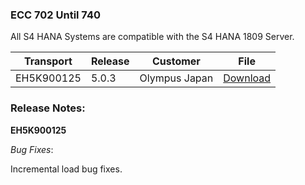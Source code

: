### ECC 702 Until 740

All S4 HANA Systems are compatible with the S4 HANA 1809 Server.

| Transport  | Release | Customer      | File                                                 |
| ---------- | ------- | ------------- | ---------------------------------------------------- |
| EH5K900125 | 5.0.3   | Olympus Japan | <a href="./assets/files/EH5K900125.zip">Download</a> |

### Release Notes:

**EH5K900125**

_Bug Fixes_:

Incremental load bug fixes.

